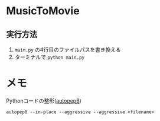 # MusicToMovie

## 実行方法

1. `main.py` の4行目のファイルパスを書き換える
2. ターミナルで `python main.py`

# メモ

Pythonコードの整形([autopep8](https://github.com/hhatto/autopep8))

`autopep8 --in-place --aggressive --aggressive <filename>`